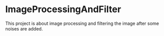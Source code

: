 # ImageProcessingAndFilter
 This project is about image processing and filtering the image after some noises are added.
